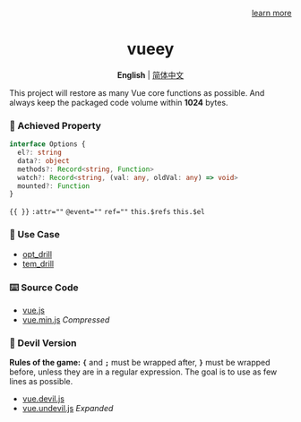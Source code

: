<p align="right">
  <a href="LearnMore.md">learn more</a>
</p>

<h1 align="center">vueey</h1>

<p align="center">
  <b>English</b> | <a href="./README.zh-CN.md">简体中文</a>
</p>

This project will restore as many Vue core functions as possible.
And always keep the packaged code volume within **1024** bytes.

### 🎉 Achieved Property

```ts
interface Options {
  el?: string 
  data?: object
  methods?: Record<string, Function>
  watch?: Record<string, (val: any, oldVal: any) => void>
  mounted?: Function
}
```

 `{{ }}`
 `:attr=""`
 `@event=""`
 `ref=""`
 `this.$refs`
 `this.$el`

### 🎯 Use Case
- [opt_drill](./examples/opt_drill.html)
- [tem_drill](./examples/tem_drill.html)

### ⌨️ Source Code
- [vue.js](./vue.js)
- [vue.min.js](./vue.min.js) *Compressed*

### 🩻 Devil Version

**Rules of the game:**
**`{`** and **`;`** must be wrapped after, **`}`** must be wrapped before, unless they are in a regular expression.
The goal is to use as few lines as possible.
   

- [vue.devil.js](./vue.devil.js)
- [vue.undevil.js](./vue.undevil.js) *Expanded*